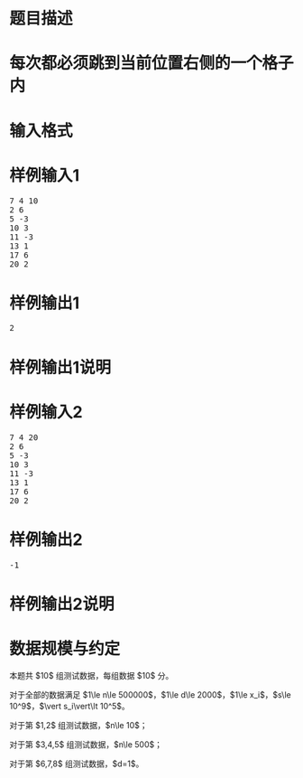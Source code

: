 

# 题目描述



# 每次都必须跳到当前位置右侧的一个格子内



# 输入格式



# 样例输入1


<pre>7 4 10
2 6
5 -3
10 3
11 -3
13 1
17 6
20 2
</pre>

# 样例输出1


<pre>2
</pre>

# 样例输出1说明



# 样例输入2


<pre>7 4 20
2 6
5 -3
10 3
11 -3
13 1
17 6
20 2
</pre>

# 样例输出2


<pre>-1
</pre>

# 样例输出2说明



# 数据规模与约定


<p>
本题共 $10$ 组测试数据，每组数据 $10$ 分。
</p>
<p>
对于全部的数据满足 $1\le n\le 500000$，$1\le d\le 2000$，$1\le x_i$，$s\le 10^9$，$\vert s_i\vert\lt 10^5$。
</p>
<p>
对于第 $1,2$ 组测试数据，$n\le 10$；
</p>
<p>
对于第 $3,4,5$ 组测试数据，$n\le 500$；
</p>
<p>
对于第 $6,7,8$ 组测试数据，$d=1$。
</p>

